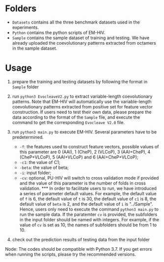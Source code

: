 # Folders

- `Datasets` contains all the three benchmark datasets used in the experiments.
- `Python` contains the python scripts of EM-HIV.
- `Sample` contains the sample dataset of training and testing. We have already uploaded the coevolutionary patterns extracted from octamers in the sample dataset.

# Usage

1. prepare the training and testing datasets by following the format in `Sample` folder

2. run `python3 EvocleaveV2.py` to extract variable-length coevolutionary patterns. Note that EM-HIV will automatically use the variable-length coevolutionary patterns extracted from positive set for feature vector construction. If users need to test their own data, please prepare the data according to the format of the `Sample` file, and execute the command to get the corresponding `Evocleave V2.0` file.

3. run `python3 main.py` to execute EM-HIV. Several parameters have to be predetermined.

   - `-f`: the features used to construct feature vectors, possible values of this parameter are 0 (AAI), 1 (CheP), 2 (VLCoP), 3 (AAI+CheP), 4 (CheP+VLCoP), 5 (AAI+VLCoP) and 6 (AAI+CheP+VLCoP);
   - `-c1`: the value of C1;
   - `-beta`: the value of beta;
   - `-i`: input folder;
   - `-cv`: optional, PU-HIV will switch to cross validation mode if provided and the value of this parameter is the number of folds in cross validation.
   *** In order to facilitate users to run, we have introduced a series of parameter default values. For example, the default value of `f` is 6, the default value of `t` is 30, the default value of `c1` is 8, the default value of `beta` is 2, and the default value of `i` is "../Sample". Hence, users only need to execute the command `python3 main.py` to run the sample data. If the paratemter `cv` is provided, the subfolders in the input folder should be named with integers. For example, if the value of `cv` is set as 10, the names of subfolders should be from 1 to 10.

4. check out the prediction results of testing data from the input folder

Node: The codes should be compatible with Python 3.7. If you get errors when running the scripts, please try the recommended versions.
